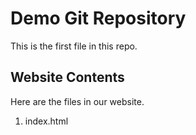 # Demo Git Repository

This is the first file in this repo.

## Website Contents

Here are the files in our website.

1. index.html
